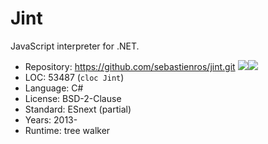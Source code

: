 # Jint

JavaScript interpreter for .NET.

* Repository: https://github.com/sebastienros/jint.git <img src="https://img.shields.io/github/stars/sebastienros/jint?label=&style=flat-square" /><img src="https://img.shields.io/github/last-commit/sebastienros/jint?label=&style=flat-square" />
* LOC:        53487 (`cloc Jint`)
* Language:   C#
* License:    BSD-2-Clause
* Standard:   ESnext (partial)
* Years:      2013-
* Runtime:    tree walker
